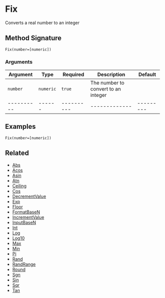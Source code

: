 # Fix

Converts a real number to an integer

## Method Signature

```
Fix(number=[numeric])
```

### Arguments

| Argument   | Type      | Required   | Description                         | Default   |
| ---------- | --------- | ---------- | ----------------------------------- | --------- |
| `number`   | `numeric` | `true`     | The number to convert to an integer |           |
| ---------- | ------    | ---------- | -------------                       | --------- |

## Examples

```
Fix(number=[numeric])
```

## Related

* [Abs](abs.md)
* [Acos](acos.md)
* [Asin](asin.md)
* [Atn](atn.md)
* [Ceiling](ceiling.md)
* [Cos](cos.md)
* [DecrementValue](decrementvalue.md)
* [Exp](exp.md)
* [Floor](floor.md)
* [FormatBaseN](formatbasen.md)
* [IncrementValue](incrementvalue.md)
* [InputBaseN](inputbasen.md)
* [Int](int.md)
* [Log](log.md)
* [Log10](log10.md)
* [Max](max.md)
* [Min](min.md)
* [Pi](pi.md)
* [Rand](rand.md)
* [RandRange](randrange.md)
* [Round](round.md)
* [Sgn](sgn.md)
* [Sin](sin.md)
* [Sqr](sqr.md)
* [Tan](tan.md)
